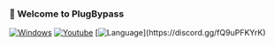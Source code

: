 ### 🔌 Welcome to PlugBypass


[![Windows](https://img.shields.io/badge/Windows-0078D6?style=for-the-badge&logo=windows&logoColor=white)](https://discord.gg/fQ9uPFKYrK)
[![Youtube](https://img.shields.io/badge/YouTube-FF0000?style=for-the-badge&logo=youtube&logoColor=white)]([https://discord.gg/fQ9uPFKYrK](https://www.youtube.com/channel/UC3AF1pNtNQ-u5SAyj2q41cw))
[![Language]([https://img.shields.io/badge/Python-3776AB?style=for-the-badge&logo=python&logoColor=white](https://img.shields.io/badge/Python-14354C?style=for-the-badge&logo=python&logoColor=white))](https://discord.gg/fQ9uPFKYrK)


